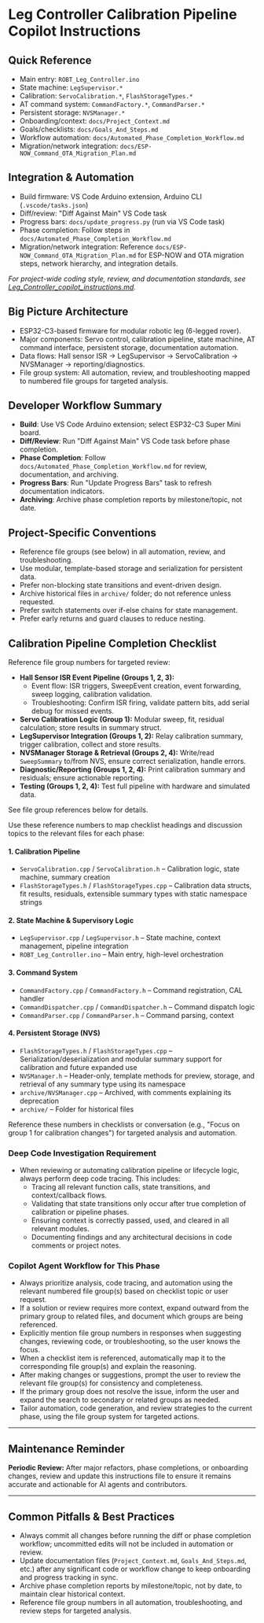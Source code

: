 # Leg Controller Calibration Pipeline Copilot Instructions

## Quick Reference
- Main entry: `ROBT_Leg_Controller.ino`
- State machine: `LegSupervisor.*`
- Calibration: `ServoCalibration.*`, `FlashStorageTypes.*`
- AT command system: `CommandFactory.*`, `CommandParser.*`
- Persistent storage: `NVSManager.*`
- Onboarding/context: `docs/Project_Context.md`
- Goals/checklists: `docs/Goals_And_Steps.md`
- Workflow automation: `docs/Automated_Phase_Completion_Workflow.md`
- Migration/network integration: `docs/ESP-NOW_Command_OTA_Migration_Plan.md`

## Integration & Automation
- Build firmware: VS Code Arduino extension, Arduino CLI (`.vscode/tasks.json`)
- Diff/review: "Diff Against Main" VS Code task
- Progress bars: `docs/update_progress.py` (run via VS Code task)
- Phase completion: Follow steps in `docs/Automated_Phase_Completion_Workflow.md`
- Migration/network integration: Reference `docs/ESP-NOW_Command_OTA_Migration_Plan.md` for ESP-NOW and OTA migration steps, network hierarchy, and integration details.

*For project-wide coding style, review, and documentation standards, see [Leg_Controller_copilot_instructions.md](./Leg_Controller_copilot_instructions.md).*

## Big Picture Architecture
- ESP32-C3-based firmware for modular robotic leg (6-legged rover).
- Major components: Servo control, calibration pipeline, state machine, AT command interface, persistent storage, documentation automation.
- Data flows: Hall sensor ISR → LegSupervisor → ServoCalibration → NVSManager → reporting/diagnostics.
- File group system: All automation, review, and troubleshooting mapped to numbered file groups for targeted analysis.

## Developer Workflow Summary
- **Build**: Use VS Code Arduino extension; select ESP32-C3 Super Mini board.
- **Diff/Review**: Run "Diff Against Main" VS Code task before phase completion.
- **Phase Completion**: Follow `docs/Automated_Phase_Completion_Workflow.md` for review, documentation, and archiving.
- **Progress Bars**: Run "Update Progress Bars" task to refresh documentation indicators.
- **Archiving**: Archive phase completion reports by milestone/topic, not date.

## Project-Specific Conventions
- Reference file groups (see below) in all automation, review, and troubleshooting.
- Use modular, template-based storage and serialization for persistent data.
- Prefer non-blocking state transitions and event-driven design.
- Archive historical files in `archive/` folder; do not reference unless requested.
- Prefer switch statements over if-else chains for state management.
- Prefer early returns and guard clauses to reduce nesting.


## Calibration Pipeline Completion Checklist

Reference file group numbers for targeted review:

- **Hall Sensor ISR Event Pipeline (Groups 1, 2, 3):**
  - Event flow: ISR triggers, SweepEvent creation, event forwarding, sweep logging, calibration validation.
  - Troubleshooting: Confirm ISR firing, validate pattern bits, add serial debug for missed events.
- **Servo Calibration Logic (Group 1):** Modular sweep, fit, residual calculation; store results in summary struct.
- **LegSupervisor Integration (Groups 1, 2):** Relay calibration summary, trigger calibration, collect and store results.
- **NVSManager Storage & Retrieval (Groups 2, 4):** Write/read `SweepSummary` to/from NVS, ensure correct serialization, handle errors.
- **Diagnostic/Reporting (Groups 1, 2, 4):** Print calibration summary and residuals; ensure actionable reporting.
- **Testing (Groups 1, 2, 4):** Test full pipeline with hardware and simulated data.

See file group references below for details.

Use these reference numbers to map checklist headings and discussion topics to the relevant files for each phase:

#### 1. Calibration Pipeline

- `ServoCalibration.cpp` / `ServoCalibration.h` – Calibration logic, state machine, summary creation
- `FlashStorageTypes.h` / `FlashStorageTypes.cpp` – Calibration data structs, fit results, residuals, extensible summary types with static namespace strings

#### 2. State Machine & Supervisory Logic

- `LegSupervisor.cpp` / `LegSupervisor.h` – State machine, context management, pipeline integration
- `ROBT_Leg_Controller.ino` – Main entry, high-level orchestration

#### 3. Command System

- `CommandFactory.cpp` / `CommandFactory.h` – Command registration, CAL handler
- `CommandDispatcher.cpp` / `CommandDispatcher.h` – Command dispatch logic
- `CommandParser.cpp` / `CommandParser.h` – Command parsing, context

#### 4. Persistent Storage (NVS)

- `FlashStorageTypes.h` / `FlashStorageTypes.cpp` – Serialization/deserialization and modular summary support for calibration and future expanded use
- `NVSManager.h` – Header-only, template methods for preview, storage, and retrieval of any summary type using its namespace
- `archive/NVSManager.cpp` – Archived, with comments explaining its deprecation
- `archive/` – Folder for historical files

Reference these numbers in checklists or conversation (e.g., "Focus on group 1 for calibration changes") for targeted analysis and automation.

### Deep Code Investigation Requirement

- When reviewing or automating calibration pipeline or lifecycle logic, always perform deep code tracing. This includes:
  - Tracing all relevant function calls, state transitions, and context/callback flows.
  - Validating that state transitions only occur after true completion of calibration or pipeline phases.
  - Ensuring context is correctly passed, used, and cleared in all relevant modules.
  - Documenting findings and any architectural decisions in code comments or project notes.

### Copilot Agent Workflow for This Phase

- Always prioritize analysis, code tracing, and automation using the relevant numbered file group(s) based on checklist topic or user request.
- If a solution or review requires more context, expand outward from the primary group to related files, and document which groups are being referenced.
- Explicitly mention file group numbers in responses when suggesting changes, reviewing code, or troubleshooting, so the user knows the focus.
- When a checklist item is referenced, automatically map it to the corresponding file group(s) and explain the reasoning.
- After making changes or suggestions, prompt the user to review the relevant file group(s) for consistency and completeness.
- If the primary group does not resolve the issue, inform the user and expand the search to secondary or related groups as needed.
- Tailor automation, code generation, and review strategies to the current phase, using the file group system for targeted actions.

---

## Maintenance Reminder

**Periodic Review:**
After major refactors, phase completions, or onboarding changes, review and update this instructions file to ensure it remains accurate and actionable for AI agents and contributors.

---

## Common Pitfalls & Best Practices

- Always commit all changes before running the diff or phase completion workflow; uncommitted edits will not be included in automation or review.
- Update documentation files (`Project_Context.md`, `Goals_And_Steps.md`, etc.) after any significant code or workflow change to keep onboarding and progress tracking in sync.
- Archive phase completion reports by milestone/topic, not by date, to maintain clear historical context.
- Reference file group numbers in all automation, troubleshooting, and review steps for targeted analysis.
